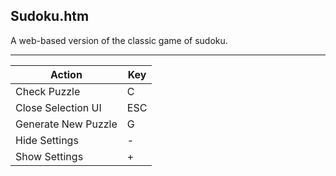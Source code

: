 Sudoku.htm
----------

A web-based version of the classic game of sudoku.

---

Action              | Key
--------------------|----
Check Puzzle        | C
Close Selection UI  | ESC
Generate New Puzzle | G
Hide Settings       | -
Show Settings       | +
